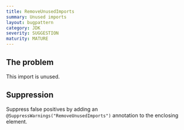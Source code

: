 ```yaml
---
title: RemoveUnusedImports
summary: Unused imports
layout: bugpattern
category: JDK
severity: SUGGESTION
maturity: MATURE
---
```


<!--
*** AUTO-GENERATED, DO NOT MODIFY ***
To make changes, edit the @BugPattern annotation or the explanation in docs/bugpattern.
-->

## The problem
This import is unused.

## Suppression
Suppress false positives by adding an `@SuppressWarnings("RemoveUnusedImports")` annotation to the enclosing element.
